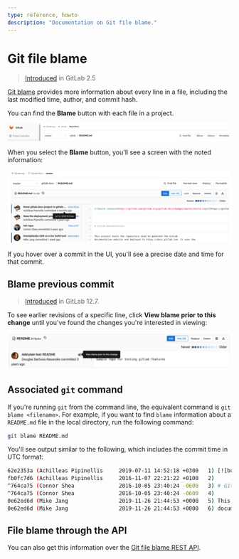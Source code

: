 ```yaml
---
type: reference, howto
description: "Documentation on Git file blame."
---
```


# Git file blame

> [Introduced](https://git.sphere.ly/staff/publicgitlab/commit/39c657930625ddc3ac8a921f01ffc83acadce68f) in GitLab 2.5

[Git blame](https://git-scm.com/docs/git-blame) provides more information
about every line in a file, including the last modified time, author, and
commit hash.

You can find the **Blame** button with each file in a project.

![File blame button](img/file_blame_button_v12_6.png "Blame button")

When you select the **Blame** button, you'll see a screen with the
noted information:

![Git blame output](img/file_blame_output_v12_6.png "Blame button output")

If you hover over a commit in the UI, you'll see a precise date and time
for that commit.

## Blame previous commit

> [Introduced](https://gitlab.com/gitlab-org/gitlab/issues/19299) in GitLab 12.7.

To see earlier revisions of a specific line, click **View blame prior to this change**
until you've found the changes you're interested in viewing:

![Blame previous commit](img/file_blame_previous_commit_v12_7.png "Blame previous commit")

## Associated `git` command

If you're running `git` from the command line, the equivalent command is
`git blame <filename>`. For example, if you want to find `blame` information
about a `README.md` file in the local directory, run the following command:

```bash
git blame README.md
```

You'll see output similar to the following, which includes the commit time
in UTC format:

```bash
62e2353a (Achilleas Pipinellis     2019-07-11 14:52:18 +0300   1) [![build status](https://gitlab.com/gitlab-org/gitlab-docs/badges/master/build.svg)](https://gitlab.com/gitlab-com/gitlab-docs/commits/master)
fb0fc7d6 (Achilleas Pipinellis     2016-11-07 22:21:22 +0100   2)
^764ca75 (Connor Shea              2016-10-05 23:40:24 -0600   3) # GitLab Documentation
^764ca75 (Connor Shea              2016-10-05 23:40:24 -0600   4)
0e62ed6d (Mike Jang                2019-11-26 21:44:53 +0000   5) This project hosts the repository used to generate the GitLab
0e62ed6d (Mike Jang                2019-11-26 21:44:53 +0000   6) documentation website and deployed to https://docs.gitlab.com. It uses the
```

## File blame through the API

You can also get this information over the [Git file blame REST API](../../../api/repository_files.md#get-file-blame-from-repository).
